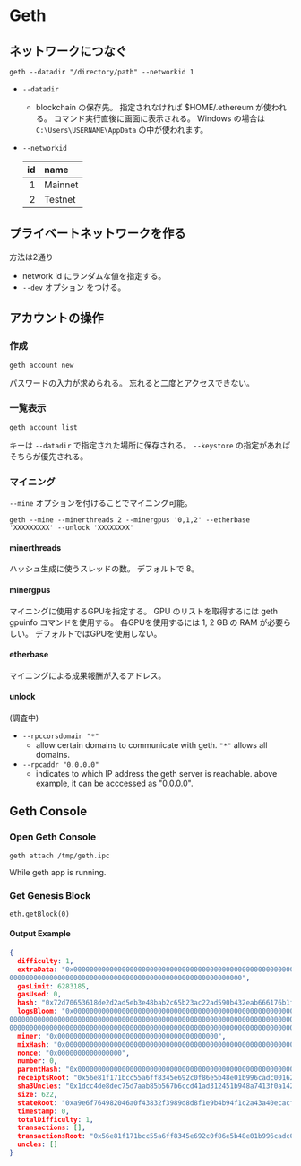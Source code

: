 # Geth

## ネットワークにつなぐ

```
geth --datadir "/directory/path" --networkid 1
```

* `--datadir`
    * blockchain の保存先。 指定されなければ $HOME/.ethereum が使われる。 コマンド実行直後に画面に表示される。
    Windows の場合は `C:\Users\USERNAME\AppData` の中が使われます。
* `--networkid`

    | id | name |
    |--:|:--|
    | 1 | Mainnet |
    | 2 | Testnet |


## プライベートネットワークを作る

方法は2通り

* network id にランダムな値を指定する。
* `--dev` オプション をつける。

## アカウントの操作

### 作成

```
geth account new
```

パスワードの入力が求められる。 忘れると二度とアクセスできない。

### 一覧表示

```
geth account list
```

キーは `--datadir` で指定された場所に保存される。 `--keystore` の指定があればそちらが優先される。

### マイニング

`--mine` オプションを付けることでマイニング可能。

```
geth --mine --minerthreads 2 --minergpus '0,1,2' --etherbase 'XXXXXXXXX' --unlock 'XXXXXXXX'
```

#### minerthreads

ハッシュ生成に使うスレッドの数。 デフォルトで 8。

#### minergpus

マイニングに使用するGPUを指定する。
GPU のリストを取得するには geth gpuinfo コマンドを使用する。
各GPUを使用するには 1, 2 GB の RAM が必要らしい。
デフォルトではGPUを使用しない。

#### etherbase

マイニングによる成果報酬が入るアドレス。

#### unlock

(調査中)


* `--rpccorsdomain "*"`
    * allow certain domains to communicate with geth. `"*"` allows all domains.
* `--rpcaddr "0.0.0.0"`
    * indicates to which IP address the geth server is reachable. above example, it can be acccessed as "0.0.0.0".


## Geth Console

### Open Geth Console

```
geth attach /tmp/geth.ipc
```

While geth app is running.

### Get Genesis Block

```
eth.getBlock(0)
```

#### Output Example

```json
{                                                                                                                                       
  difficulty: 1,
  extraData: "0x0000000000000000000000000000000000000000000000000000000000000000a957fcd806ea7ae65e067a8ac74780c05ca06b4400000000000000000000000000000000000000000000000000000000000000000000000$
0000000000000000000000000000000000000000000000000000000000",
  gasLimit: 6283185,
  gasUsed: 0,
  hash: "0x72d70653618de2d2ad5eb3e48bab2c65b23ac22ad590b432eab666176b1f3677",
  logsBloom: "0x0000000000000000000000000000000000000000000000000000000000000000000000000000000000000000000000000000000000000000000000000000000000000000000000000000000000000000000000000000000$
00000000000000000000000000000000000000000000000000000000000000000000000000000000000000000000000000000000000000000000000000000000000000000000000000000000000000000000000000000000000000000000000$
000000000000000000000000000000000000000000000000000000000000000000000000000000000000000000000000000000000000000000000000000000000000000000000000",
  miner: "0x0000000000000000000000000000000000000000",
  mixHash: "0x0000000000000000000000000000000000000000000000000000000000000000",
  nonce: "0x0000000000000000",
  number: 0,
  parentHash: "0x0000000000000000000000000000000000000000000000000000000000000000",
  receiptsRoot: "0x56e81f171bcc55a6ff8345e692c0f86e5b48e01b996cadc001622fb5e363b421",
  sha3Uncles: "0x1dcc4de8dec75d7aab85b567b6ccd41ad312451b948a7413f0a142fd40d49347",
  size: 622,
  stateRoot: "0xa9e6f764982046a0f43832f3989d8d8f1e9b4b94f1c2a43a40ecacf63a4ca40f",
  timestamp: 0,
  totalDifficulty: 1,
  transactions: [],
  transactionsRoot: "0x56e81f171bcc55a6ff8345e692c0f86e5b48e01b996cadc001622fb5e363b421",
  uncles: []
}
```
